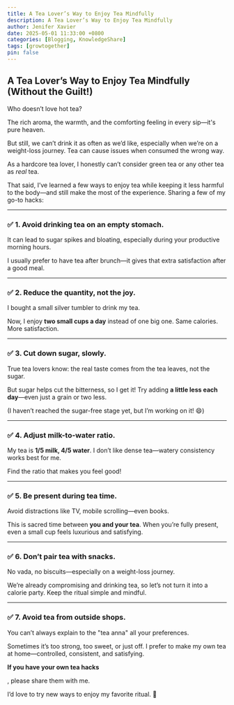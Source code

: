 ```yaml
---
title: A Tea Lover’s Way to Enjoy Tea Mindfully
description: A Tea Lover’s Way to Enjoy Tea Mindfully
author: Jenifer Xavier
date: 2025-05-01 11:33:00 +0800
categories: [Blogging, KnowledgeShare]
tags: [growtogether]
pin: false
---
```


## A Tea Lover’s Way to Enjoy Tea Mindfully (Without the Guilt!)

Who doesn’t love hot tea?

The rich aroma, the warmth, and the comforting feeling in every sip—it's pure heaven.

But still, we can’t drink it as often as we’d like, especially when we’re on a weight-loss journey. Tea can cause issues when consumed the wrong way.

As a hardcore tea lover, I honestly can’t consider green tea or any other tea as _real_ tea.

That said, I’ve learned a few ways to enjoy tea while keeping it less harmful to the body—and still make the most of the experience. Sharing a few of my go-to hacks:

---

### ✅ 1. Avoid drinking tea on an empty stomach.

It can lead to sugar spikes and bloating, especially during your productive morning hours.

I usually prefer to have tea after brunch—it gives that extra satisfaction after a good meal.

---

### ✅ 2. Reduce the quantity, not the joy.

I bought a small silver tumbler to drink my tea.

Now, I enjoy **two small cups a day** instead of one big one. Same calories. More satisfaction.

---

### ✅ 3. Cut down sugar, slowly.

True tea lovers know: the real taste comes from the tea leaves, not the sugar.

But sugar helps cut the bitterness, so I get it! Try adding **a little less each day**—even just a grain or two less.

(I haven’t reached the sugar-free stage yet, but I’m working on it! 😄)

---

### ✅ 4. Adjust milk-to-water ratio.

My tea is **1/5 milk, 4/5 water**. I don’t like dense tea—watery consistency works best for me.

Find the ratio that makes you feel good!

---

### ✅ 5. Be present during tea time.

Avoid distractions like TV, mobile scrolling—even books.

This is sacred time between **you and your tea**. When you’re fully present, even a small cup feels luxurious and satisfying.

---

### ✅ 6. Don’t pair tea with snacks.

No vada, no biscuits—especially on a weight-loss journey.

We’re already compromising and drinking tea, so let’s not turn it into a calorie party. Keep the ritual simple and mindful.

---

### ✅ 7. Avoid tea from outside shops.

You can’t always explain to the "tea anna" all your preferences.

Sometimes it’s too strong, too sweet, or just off. I prefer to make my own tea at home—controlled, consistent, and satisfying.

**If you have your own tea hacks**

, please share them with me.

I’d love to try new ways to enjoy my favorite ritual. 💛
